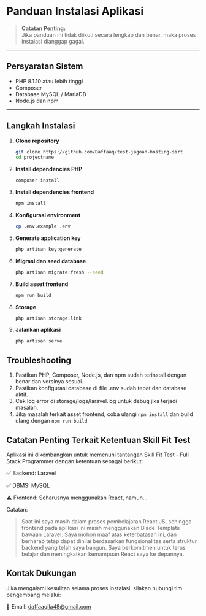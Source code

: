 # Panduan Instalasi Aplikasi

> **Catatan Penting:**  
> Jika panduan ini tidak diikuti secara lengkap dan benar, maka proses instalasi dianggap gagal.

---

## Persyaratan Sistem

- PHP 8.1.10 atau lebih tinggi  
- Composer  
- Database MySQL / MariaDB  
- Node.js dan npm

---

## Langkah Instalasi

1. **Clone repository**  
   ```bash
   git clone https://github.com/Daffaaq/test-jagoan-hosting-sirt
   cd projectname
2. **Install dependencies PHP**
   ```bash
   composer install
   ```
3. **Install dependencies frontend**
   ```bash
   npm install
   ```
4. **Konfigurasi environment**
   ```bash
   cp .env.example .env
   ```
5. **Generate application key**
   ```bash
   php artisan key:generate
   ```
6. **Migrasi dan seed database**
   ```bash
   php artisan migrate:fresh --seed
   ```
7. **Build asset frontend**
   ```bash
   npm run build
   ```
8. **Storage**
   ```bash
   php artisan storage:link
   ```
8. **Jalankan aplikasi**
   ```bash
   php artisan serve
   ```

## Troubleshooting

1. Pastikan PHP, Composer, Node.js, dan npm sudah terinstall dengan benar dan versinya sesuai.
2. Pastikan konfigurasi database di file .env sudah tepat dan database aktif.
3. Cek log error di storage/logs/laravel.log untuk debug jika terjadi masalah.
4. Jika masalah terkait asset frontend, coba ulangi ```npm install``` dan build ulang dengan ```npm run build```

## Catatan Penting Terkait Ketentuan Skill Fit Test
Aplikasi ini dikembangkan untuk memenuhi tantangan Skill Fit Test - Full Stack Programmer dengan ketentuan sebagai berikut:

✅ Backend: Laravel

✅ DBMS: MySQL

⚠️ Frontend: Seharusnya menggunakan React, namun...

Catatan:
>Saat ini saya masih dalam proses pembelajaran React JS, sehingga frontend pada aplikasi ini masih menggunakan Blade Template bawaan Laravel.
>Saya mohon maaf atas keterbatasan ini, dan berharap tetap dapat dinilai berdasarkan fungsionalitas serta struktur backend yang telah saya bangun.
>Saya berkomitmen untuk terus belajar dan meningkatkan kemampuan React saya ke depannya.

## Kontak Dukungan

Jika mengalami kesulitan selama proses instalasi, silakan hubungi tim pengembang melalui:

📧 Email: [daffaaqila48@gmail.com](mailto:daffaaqila48@gmail.com)
